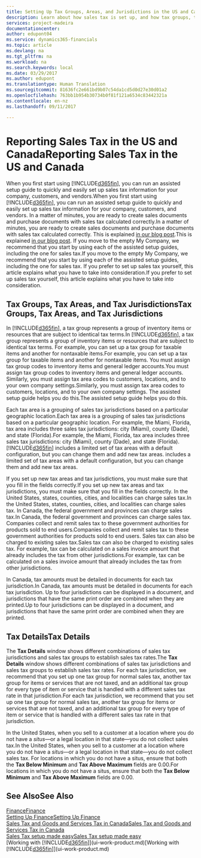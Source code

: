 ```yaml
---
title: Setting Up Tax Groups, Areas, and Jurisdictions in the US and Canada | Microsoft Docs
description: Learn about how sales tax is set up, and how tax groups, tax areas (states, counties, cities, and localities), tax jurisdictions, and tax details work.
services: project-madeira
documentationcenter: 
author: edupont04
ms.service: dynamics365-financials
ms.topic: article
ms.devlang: na
ms.tgt_pltfrm: na
ms.workload: na
ms.search.keywords: local
ms.date: 03/29/2017
ms.author: edupont
ms.translationtype: Human Translation
ms.sourcegitcommit: 81636fc2e661bd9b07c54da1cd5d0d27e30d01a2
ms.openlocfilehash: 763bb1b954b30734b0f81f121a6534c83442321a
ms.contentlocale: en-nz
ms.lasthandoff: 09/11/2017

---
```

# <a name="reporting-sales-tax-in-the-us-and-canada"></a><span data-ttu-id="a7543-103">Reporting Sales Tax in the US and Canada</span><span class="sxs-lookup"><span data-stu-id="a7543-103">Reporting Sales Tax in the US and Canada</span></span>
<span data-ttu-id="a7543-104">When you first start using [!INCLUDE[d365fin](includes/d365fin_md.md)], you can run an assisted setup guide to quickly and easily set up sales tax information for your company, customers, and vendors.</span><span class="sxs-lookup"><span data-stu-id="a7543-104">When you first start using [!INCLUDE[d365fin](includes/d365fin_md.md)], you can run an assisted setup guide to quickly and easily set up sales tax information for your company, customers, and vendors.</span></span> <span data-ttu-id="a7543-105">In a matter of minutes, you are ready to create sales documents and purchase documents with sales tax calculated correctly.</span><span class="sxs-lookup"><span data-stu-id="a7543-105">In a matter of minutes, you are ready to create sales documents and purchase documents with sales tax calculated correctly.</span></span> <span data-ttu-id="a7543-106">This is explained [in our blog post](https://madeira.microsoft.com/blog/sales-tax-setup-made-easy).</span><span class="sxs-lookup"><span data-stu-id="a7543-106">This is explained [in our blog post](https://madeira.microsoft.com/blog/sales-tax-setup-made-easy).</span></span>
<span data-ttu-id="a7543-107">If you move to the empty My Company, we recommend that you start by using each of the assisted setup guides, including the one for sales tax.</span><span class="sxs-lookup"><span data-stu-id="a7543-107">If you move to the empty My Company, we recommend that you start by using each of the assisted setup guides, including the one for sales tax.</span></span> <span data-ttu-id="a7543-108">If you prefer to set up sales tax yourself, this article explains what you have to take into consideration.</span><span class="sxs-lookup"><span data-stu-id="a7543-108">If you prefer to set up sales tax yourself, this article explains what you have to take into consideration.</span></span>  

## <a name="tax-groups-tax-areas-and-tax-jurisdictions"></a><span data-ttu-id="a7543-109">Tax Groups, Tax Areas, and Tax Jurisdictions</span><span class="sxs-lookup"><span data-stu-id="a7543-109">Tax Groups, Tax Areas, and Tax Jurisdictions</span></span>
<span data-ttu-id="a7543-110">In [!INCLUDE[d365fin](includes/d365fin_md.md)], a tax group represents a group of inventory items or resources that are subject to identical tax terms.</span><span class="sxs-lookup"><span data-stu-id="a7543-110">In [!INCLUDE[d365fin](includes/d365fin_md.md)], a tax group represents a group of inventory items or resources that are subject to identical tax terms.</span></span> <span data-ttu-id="a7543-111">For example, you can set up a tax group for taxable items and another for nontaxable items.</span><span class="sxs-lookup"><span data-stu-id="a7543-111">For example, you can set up a tax group for taxable items and another for nontaxable items.</span></span> <span data-ttu-id="a7543-112">You must assign tax group codes to inventory items and general ledger accounts.</span><span class="sxs-lookup"><span data-stu-id="a7543-112">You must assign tax group codes to inventory items and general ledger accounts.</span></span> <span data-ttu-id="a7543-113">Similarly, you must assign tax area codes to customers, locations, and to your own company settings.</span><span class="sxs-lookup"><span data-stu-id="a7543-113">Similarly, you must assign tax area codes to customers, locations, and to your own company settings.</span></span> <span data-ttu-id="a7543-114">The assisted setup guide helps you do this.</span><span class="sxs-lookup"><span data-stu-id="a7543-114">The assisted setup guide helps you do this.</span></span>  

<span data-ttu-id="a7543-115">Each tax area is a grouping of sales tax jurisdictions based on a particular geographic location.</span><span class="sxs-lookup"><span data-stu-id="a7543-115">Each tax area is a grouping of sales tax jurisdictions based on a particular geographic location.</span></span> <span data-ttu-id="a7543-116">For example, the Miami, Florida, tax area includes three sales tax jurisdictions: city (Miami), county (Dade), and state (Florida).</span><span class="sxs-lookup"><span data-stu-id="a7543-116">For example, the Miami, Florida, tax area includes three sales tax jurisdictions: city (Miami), county (Dade), and state (Florida).</span></span> [!INCLUDE[d365fin](includes/d365fin_md.md)]<span data-ttu-id="a7543-117"> includes a limited set of tax areas with a default configuration, but you can change them and add new tax areas.</span><span class="sxs-lookup"><span data-stu-id="a7543-117"> includes a limited set of tax areas with a default configuration, but you can change them and add new tax areas.</span></span>  

<span data-ttu-id="a7543-118">If you set up new tax areas and tax jurisdictions, you must make sure that you fill in the fields correctly.</span><span class="sxs-lookup"><span data-stu-id="a7543-118">If you set up new tax areas and tax jurisdictions, you must make sure that you fill in the fields correctly.</span></span> <span data-ttu-id="a7543-119">In the United States, states, counties, cities, and localities can charge sales tax.</span><span class="sxs-lookup"><span data-stu-id="a7543-119">In the United States, states, counties, cities, and localities can charge sales tax.</span></span> <span data-ttu-id="a7543-120">In Canada, the federal government and provinces can charge sales tax.</span><span class="sxs-lookup"><span data-stu-id="a7543-120">In Canada, the federal government and provinces can charge sales tax.</span></span> <span data-ttu-id="a7543-121">Companies collect and remit sales tax to these government authorities for products sold to end users.</span><span class="sxs-lookup"><span data-stu-id="a7543-121">Companies collect and remit sales tax to these government authorities for products sold to end users.</span></span> <span data-ttu-id="a7543-122">Sales tax can also be charged to existing sales tax.</span><span class="sxs-lookup"><span data-stu-id="a7543-122">Sales tax can also be charged to existing sales tax.</span></span> <span data-ttu-id="a7543-123">For example, tax can be calculated on a sales invoice amount that already includes the tax from other jurisdictions.</span><span class="sxs-lookup"><span data-stu-id="a7543-123">For example, tax can be calculated on a sales invoice amount that already includes the tax from other jurisdictions.</span></span>  

<span data-ttu-id="a7543-124">In Canada, tax amounts must be detailed in documents for each tax jurisdiction.</span><span class="sxs-lookup"><span data-stu-id="a7543-124">In Canada, tax amounts must be detailed in documents for each tax jurisdiction.</span></span> <span data-ttu-id="a7543-125">Up to four jurisdictions can be displayed in a document, and jurisdictions that have the same print order are combined when they are printed.</span><span class="sxs-lookup"><span data-stu-id="a7543-125">Up to four jurisdictions can be displayed in a document, and jurisdictions that have the same print order are combined when they are printed.</span></span>  

## <a name="tax-details"></a><span data-ttu-id="a7543-126">Tax Details</span><span class="sxs-lookup"><span data-stu-id="a7543-126">Tax Details</span></span>
<span data-ttu-id="a7543-127">The **Tax Details** window shows different combinations of sales tax jurisdictions and sales tax groups to establish sales tax rates.</span><span class="sxs-lookup"><span data-stu-id="a7543-127">The **Tax Details** window shows different combinations of sales tax jurisdictions and sales tax groups to establish sales tax rates.</span></span> <span data-ttu-id="a7543-128">For each tax jurisdiction, we recommend that you set up one tax group for normal sales tax, another tax group for items or services that are not taxed, and an additional tax group for every type of item or service that is handled with a different sales tax rate in that jurisdiction.</span><span class="sxs-lookup"><span data-stu-id="a7543-128">For each tax jurisdiction, we recommend that you set up one tax group for normal sales tax, another tax group for items or services that are not taxed, and an additional tax group for every type of item or service that is handled with a different sales tax rate in that jurisdiction.</span></span>  

<span data-ttu-id="a7543-129">In the United States, when you sell to a customer at a location where you do not have a *situs*—or a legal location in that state—you do not collect sales tax.</span><span class="sxs-lookup"><span data-stu-id="a7543-129">In the United States, when you sell to a customer at a location where you do not have a *situs*—or a legal location in that state—you do not collect sales tax.</span></span> <span data-ttu-id="a7543-130">For locations in which you do not have a situs, ensure that both the **Tax Below Minimum** and **Tax Above Maximum** fields are 0.00.</span><span class="sxs-lookup"><span data-stu-id="a7543-130">For locations in which you do not have a situs, ensure that both the **Tax Below Minimum** and **Tax Above Maximum** fields are 0.00.</span></span>  

## <a name="see-also"></a><span data-ttu-id="a7543-131">See Also</span><span class="sxs-lookup"><span data-stu-id="a7543-131">See Also</span></span>
[<span data-ttu-id="a7543-132">Finance</span><span class="sxs-lookup"><span data-stu-id="a7543-132">Finance</span></span>](finance.md)  
[<span data-ttu-id="a7543-133">Setting Up Finance</span><span class="sxs-lookup"><span data-stu-id="a7543-133">Setting Up Finance</span></span>](finance-setup-finance.md)  
[<span data-ttu-id="a7543-134">Sales Tax and Goods and Services Tax in Canada</span><span class="sxs-lookup"><span data-stu-id="a7543-134">Sales Tax and Goods and Services Tax in Canada</span></span>](ca-finance-tax.md)  
[<span data-ttu-id="a7543-135">Sales Tax setup made easy</span><span class="sxs-lookup"><span data-stu-id="a7543-135">Sales Tax setup made easy</span></span>](https://madeira.microsoft.com/blog/sales-tax-setup-made-easy)  
<span data-ttu-id="a7543-136">[Working with [!INCLUDE[d365fin](includes/d365fin_md.md)]](ui-work-product.md)</span><span class="sxs-lookup"><span data-stu-id="a7543-136">[Working with [!INCLUDE[d365fin](includes/d365fin_md.md)]](ui-work-product.md)</span></span>  

